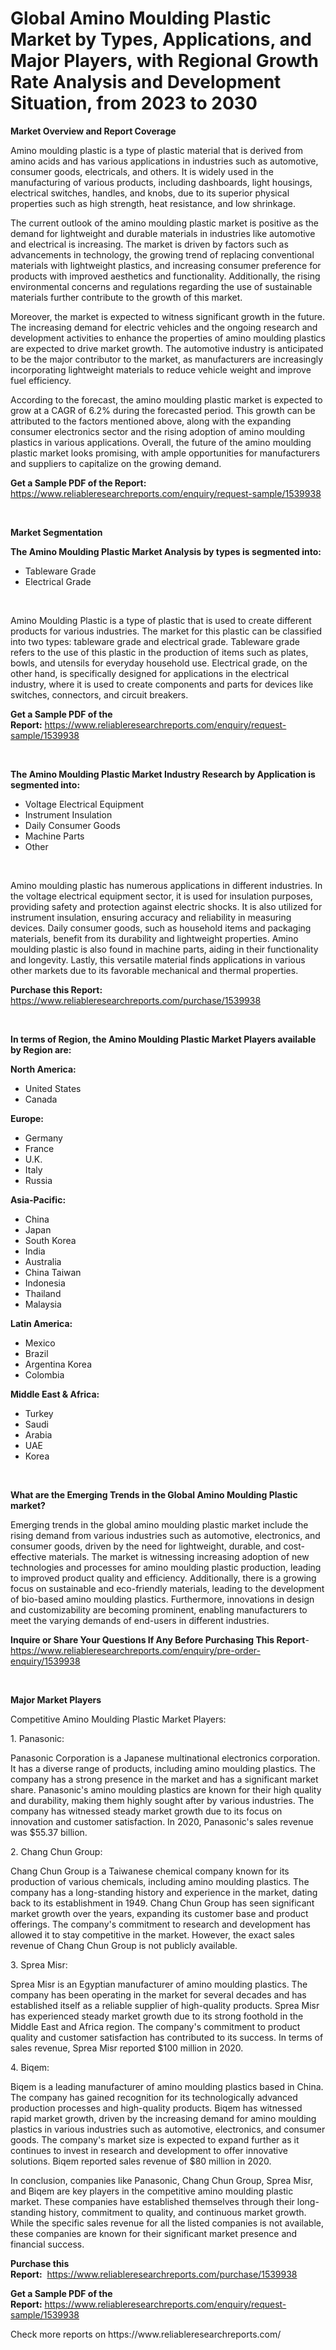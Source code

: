 <p><h1>Global Amino Moulding Plastic Market by Types, Applications, and Major Players, with Regional Growth Rate Analysis and Development Situation, from 2023 to 2030</h1></p><p><strong>Market Overview and Report Coverage</strong></p>
<p><p>Amino moulding plastic is a type of plastic material that is derived from amino acids and has various applications in industries such as automotive, consumer goods, electricals, and others. It is widely used in the manufacturing of various products, including dashboards, light housings, electrical switches, handles, and knobs, due to its superior physical properties such as high strength, heat resistance, and low shrinkage.</p><p>The current outlook of the amino moulding plastic market is positive as the demand for lightweight and durable materials in industries like automotive and electrical is increasing. The market is driven by factors such as advancements in technology, the growing trend of replacing conventional materials with lightweight plastics, and increasing consumer preference for products with improved aesthetics and functionality. Additionally, the rising environmental concerns and regulations regarding the use of sustainable materials further contribute to the growth of this market.</p><p>Moreover, the market is expected to witness significant growth in the future. The increasing demand for electric vehicles and the ongoing research and development activities to enhance the properties of amino moulding plastics are expected to drive market growth. The automotive industry is anticipated to be the major contributor to the market, as manufacturers are increasingly incorporating lightweight materials to reduce vehicle weight and improve fuel efficiency.</p><p>According to the forecast, the amino moulding plastic market is expected to grow at a CAGR of 6.2% during the forecasted period. This growth can be attributed to the factors mentioned above, along with the expanding consumer electronics sector and the rising adoption of amino moulding plastics in various applications. Overall, the future of the amino moulding plastic market looks promising, with ample opportunities for manufacturers and suppliers to capitalize on the growing demand.</p></p>
<p><strong>Get a Sample PDF of the Report:</strong> <a href="https://www.reliableresearchreports.com/enquiry/request-sample/1539938">https://www.reliableresearchreports.com/enquiry/request-sample/1539938</a></p>
<p>&nbsp;</p>
<p><strong>Market Segmentation</strong></p>
<p><strong>The Amino Moulding Plastic Market Analysis by types is segmented into:</strong></p>
<p><ul><li>Tableware Grade</li><li>Electrical Grade</li></ul></p>
<p>&nbsp;</p>
<p><p>Amino Moulding Plastic is a type of plastic that is used to create different products for various industries. The market for this plastic can be classified into two types: tableware grade and electrical grade. Tableware grade refers to the use of this plastic in the production of items such as plates, bowls, and utensils for everyday household use. Electrical grade, on the other hand, is specifically designed for applications in the electrical industry, where it is used to create components and parts for devices like switches, connectors, and circuit breakers.</p></p>
<p><strong>Get a Sample PDF of the Report:</strong>&nbsp;<a href="https://www.reliableresearchreports.com/enquiry/request-sample/1539938">https://www.reliableresearchreports.com/enquiry/request-sample/1539938</a></p>
<p>&nbsp;</p>
<p><strong>The Amino Moulding Plastic Market Industry Research by Application is segmented into:</strong></p>
<p><ul><li>Voltage Electrical Equipment</li><li>Instrument Insulation</li><li>Daily Consumer Goods</li><li>Machine Parts</li><li>Other</li></ul></p>
<p>&nbsp;</p>
<p><p>Amino moulding plastic has numerous applications in different industries. In the voltage electrical equipment sector, it is used for insulation purposes, providing safety and protection against electric shocks. It is also utilized for instrument insulation, ensuring accuracy and reliability in measuring devices. Daily consumer goods, such as household items and packaging materials, benefit from its durability and lightweight properties. Amino moulding plastic is also found in machine parts, aiding in their functionality and longevity. Lastly, this versatile material finds applications in various other markets due to its favorable mechanical and thermal properties.</p></p>
<p><strong>Purchase this Report:</strong>&nbsp; <a href="https://www.reliableresearchreports.com/purchase/1539938">https://www.reliableresearchreports.com/purchase/1539938</a></p>
<p>&nbsp;</p>
<p><strong>In terms of Region, the Amino Moulding Plastic Market Players available by Region are:</strong></p>
<p>
    <p> <strong> North America: </strong>
        <ul>
            <li>United States</li>
            <li>Canada</li>
        </ul>
        </p> 
    <p> <strong> Europe: </strong>
        <ul>
            <li>Germany</li>
            <li>France</li>
            <li>U.K.</li>
            <li>Italy</li>
            <li>Russia</li>
        </ul>
        </p> 
    <p> <strong> Asia-Pacific: </strong>
        <ul>
            <li>China</li>
            <li>Japan</li>
            <li>South Korea</li>
            <li>India</li>
            <li>Australia</li>
            <li>China Taiwan</li>
            <li>Indonesia</li>
            <li>Thailand</li>
            <li>Malaysia</li>
        </ul>
        </p> 
    <p> <strong> Latin America: </strong>
        <ul>
            <li>Mexico</li>
            <li>Brazil</li>
            <li>Argentina Korea</li>
            <li>Colombia</li>
        </ul>
        </p> 
    <p> <strong> Middle East & Africa: </strong>
        <ul>
            <li>Turkey</li>
            <li>Saudi</li>
            <li>Arabia</li>
            <li>UAE</li>
            <li>Korea</li>
        </ul>
    </p>
    </p>
<p>&nbsp;</p>
<p><strong>What are the Emerging Trends in the Global Amino Moulding Plastic market?</strong></p>
<p><p>Emerging trends in the global amino moulding plastic market include the rising demand from various industries such as automotive, electronics, and consumer goods, driven by the need for lightweight, durable, and cost-effective materials. The market is witnessing increasing adoption of new technologies and processes for amino moulding plastic production, leading to improved product quality and efficiency. Additionally, there is a growing focus on sustainable and eco-friendly materials, leading to the development of bio-based amino moulding plastics. Furthermore, innovations in design and customizability are becoming prominent, enabling manufacturers to meet the varying demands of end-users in different industries.</p></p>
<p><strong>Inquire or Share Your Questions If Any Before Purchasing This Report</strong>- <a href="https://www.reliableresearchreports.com/enquiry/pre-order-enquiry/1539938">https://www.reliableresearchreports.com/enquiry/pre-order-enquiry/1539938</a></p>
<p>&nbsp;</p>
<p><strong>Major Market Players</strong></p>
<p><p>Competitive Amino Moulding Plastic Market Players:</p><p>1. Panasonic:</p><p>Panasonic Corporation is a Japanese multinational electronics corporation. It has a diverse range of products, including amino moulding plastics. The company has a strong presence in the market and has a significant market share. Panasonic's amino moulding plastics are known for their high quality and durability, making them highly sought after by various industries. The company has witnessed steady market growth due to its focus on innovation and customer satisfaction. In 2020, Panasonic's sales revenue was $55.37 billion.</p><p>2. Chang Chun Group:</p><p>Chang Chun Group is a Taiwanese chemical company known for its production of various chemicals, including amino moulding plastics. The company has a long-standing history and experience in the market, dating back to its establishment in 1949. Chang Chun Group has seen significant market growth over the years, expanding its customer base and product offerings. The company's commitment to research and development has allowed it to stay competitive in the market. However, the exact sales revenue of Chang Chun Group is not publicly available.</p><p>3. Sprea Misr:</p><p>Sprea Misr is an Egyptian manufacturer of amino moulding plastics. The company has been operating in the market for several decades and has established itself as a reliable supplier of high-quality products. Sprea Misr has experienced steady market growth due to its strong foothold in the Middle East and Africa region. The company's commitment to product quality and customer satisfaction has contributed to its success. In terms of sales revenue, Sprea Misr reported $100 million in 2020.</p><p>4. Biqem:</p><p>Biqem is a leading manufacturer of amino moulding plastics based in China. The company has gained recognition for its technologically advanced production processes and high-quality products. Biqem has witnessed rapid market growth, driven by the increasing demand for amino moulding plastics in various industries such as automotive, electronics, and consumer goods. The company's market size is expected to expand further as it continues to invest in research and development to offer innovative solutions. Biqem reported sales revenue of $80 million in 2020.</p><p>In conclusion, companies like Panasonic, Chang Chun Group, Sprea Misr, and Biqem are key players in the competitive amino moulding plastic market. These companies have established themselves through their long-standing history, commitment to quality, and continuous market growth. While the specific sales revenue for all the listed companies is not available, these companies are known for their significant market presence and financial success.</p></p>
<p><strong>Purchase this Report:</strong>&nbsp;&nbsp;<a href="https://www.reliableresearchreports.com/purchase/1539938">https://www.reliableresearchreports.com/purchase/1539938</a></p>
<p></p>
<p><strong>Get a Sample PDF of the Report:</strong>&nbsp;<a href="https://www.reliableresearchreports.com/enquiry/request-sample/1539938">https://www.reliableresearchreports.com/enquiry/request-sample/1539938</a></p>
<p>Check more reports on https://www.reliableresearchreports.com/</p>